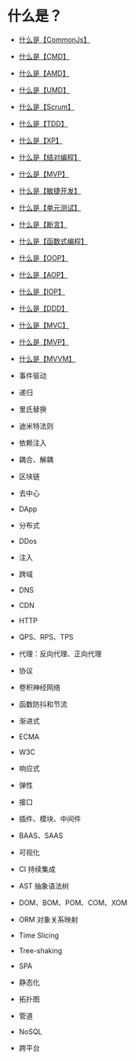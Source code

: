 # 什么是？

* [什么是【CommonJs】](./src/glossary/commonjs.md)
* [什么是【CMD】](./src/glossary/cmd.md)
* [什么是【AMD】](./src/glossary/amd.md)
* [什么是【UMD】](./src/glossary/umd.md)

* [什么是【Scrum】](./src/glossary/scrum.md)
* [什么是【TDD】](./src/glossary/tdd.md)
* [什么是【XP】](./src/glossary/xp.md)
* [什么是【结对编程】](./src/glossary/pair-programming.md)
* [什么是【MVP】](./src/glossary/mvp.md)
* [什么是【敏捷开发】](./src/glossary/agile-development.md)
* [什么是【单元测试】](./src/glossary/unit-test.md)
* [什么是【断言】](./src/glossary/assert.md)

* [什么是【函数式编程】](./src/glossary/functional-programming.md)
* [什么是【OOP】](./src/glossary/oop.md)
* [什么是【AOP】](./src/glossary/aop.md)
* [什么是【IOP】](./src/glossary/iop.md)
* [什么是【DDD】](./src/glossary/ddd.md)
* [什么是【MVC】](./src/glossary/mvx-mvc.md)
* [什么是【MVP】](./src/glossary/mvx-mvp.md)
* [什么是【MVVM】](./src/glossary/mvx-mvvm.md)
* 事件驱动

* 递归
* 里氏替换
* 迪米特法则
* 依赖注入
* 耦合、解耦

* 区块链
* 去中心
* DApp
* 分布式

* DDos
* 注入
* 跨域
* DNS
* CDN
* HTTP
* QPS、RPS、TPS
* 代理：反向代理、正向代理
* 协议

* 卷积神经网络
* 函数防抖和节流
* 渐进式
* ECMA
* W3C
* 响应式
* 弹性
* 接口
* 插件、模块、中间件
* BAAS、SAAS
* 可视化
* CI 持续集成 
* AST 抽象语法树
* DOM、BOM、POM、COM、XOM
* ORM 对象关系映射
* Time Slicing
* Tree-shaking
* SPA
* 静态化
* 拓扑图
* 管道
* NoSQL
* 跨平台
